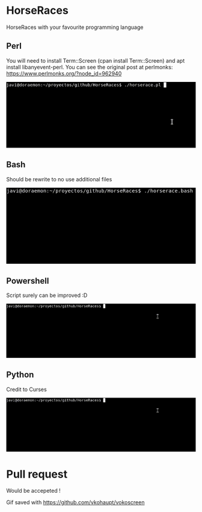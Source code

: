 # HorseRaces
HorseRaces with your favourite programming language

## Perl
You will need to install Term::Screen (cpan install Term::Screen)
and apt install libanyevent-perl. You can see the original post at perlmonks:
https://www.perlmonks.org/?node_id=962940

![race with Perl](horserace.pl.gif)

## Bash
Should be rewrite to no use additional files

![race with bash](horserace.bash.gif)


## Powershell
Script surely can be improved :D

![race with powershell](horserace.ps1.gif)

## Python
Credit to Curses 

![race with python](horserace.ps1.gif)

# Pull request
Would be accepeted !

Gif saved with https://github.com/vkohaupt/vokoscreen
